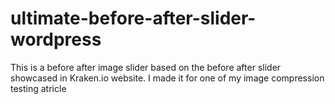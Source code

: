 # ultimate-before-after-slider-wordpress
This is a before after image slider based on the before after slider showcased in Kraken.io website. I made it for one of my image compression testing atricle
